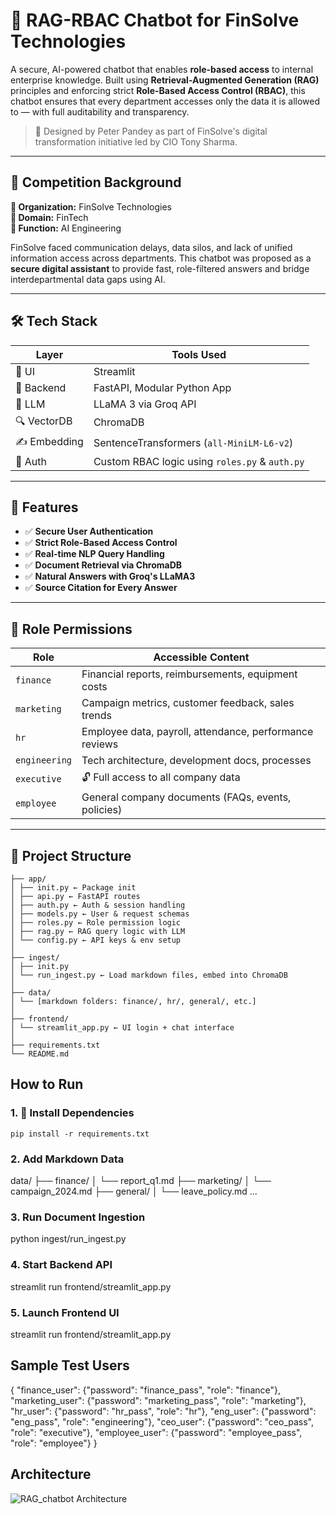 # 🔐 RAG-RBAC Chatbot for FinSolve Technologies

A secure, AI-powered chatbot that enables **role-based access** to internal enterprise knowledge. Built using **Retrieval-Augmented Generation (RAG)** principles and enforcing strict **Role-Based Access Control (RBAC)**, this chatbot ensures that every department accesses only the data it is allowed to — with full auditability and transparency.

> 🧠 Designed by Peter Pandey as part of FinSolve's digital transformation initiative led by CIO Tony Sharma.

---

## 💼 Competition Background

**🏢 Organization:** FinSolve Technologies  
**📍 Domain:** FinTech  
**🎯 Function:** AI Engineering  

FinSolve faced communication delays, data silos, and lack of unified information access across departments. This chatbot was proposed as a **secure digital assistant** to provide fast, role-filtered answers and bridge interdepartmental data gaps using AI.

---

## 🛠️ Tech Stack

| Layer       | Tools Used                              |
|-------------|------------------------------------------|
| 💬 UI       | Streamlit                                |
| 🔧 Backend  | FastAPI, Modular Python App              |
| 🧠 LLM      | LLaMA 3 via Groq API                     |
| 🔍 VectorDB | ChromaDB                                 |
| ✍️ Embedding| SentenceTransformers (`all-MiniLM-L6-v2`)|
| 🔐 Auth     | Custom RBAC logic using `roles.py` & `auth.py`|

---

## 🧠 Features

- ✅ **Secure User Authentication**
- ✅ **Strict Role-Based Access Control**
- ✅ **Real-time NLP Query Handling**
- ✅ **Document Retrieval via ChromaDB**
- ✅ **Natural Answers with Groq's LLaMA3**
- ✅ **Source Citation for Every Answer**

---

## 🔐 Role Permissions

| Role          | Accessible Content                                                       |
|---------------|--------------------------------------------------------------------------|
| `finance`     | Financial reports, reimbursements, equipment costs                       |
| `marketing`   | Campaign metrics, customer feedback, sales trends                        |
| `hr`          | Employee data, payroll, attendance, performance reviews                  |
| `engineering` | Tech architecture, development docs, processes                           |
| `executive`   | 🔓 Full access to all company data                                       | 
| `employee`    | General company documents (FAQs, events, policies)                       |

---

## 🧱 Project Structure

``` RAG_chatbot
├── app/
│ ├── init.py ← Package init
│ ├── api.py ← FastAPI routes
│ ├── auth.py ← Auth & session handling
│ ├── models.py ← User & request schemas
│ ├── roles.py ← Role permission logic
│ ├── rag.py ← RAG query logic with LLM
│ └── config.py ← API keys & env setup
│
├── ingest/
│ ├── init.py
│ └── run_ingest.py ← Load markdown files, embed into ChromaDB
│
├── data/
│ └── [markdown folders: finance/, hr/, general/, etc.]
│
├── frontend/
│ └── streamlit_app.py ← UI login + chat interface
│
├── requirements.txt
└── README.md
```

## How to Run

### 1. 🔧 Install Dependencies

```pip install -r requirements.txt```

### 2.  Add Markdown Data

data/
├── finance/
│   └── report_q1.md
├── marketing/
│   └── campaign_2024.md
├── general/
│   └── leave_policy.md
...

### 3. Run Document Ingestion

python ingest/run_ingest.py

### 4. Start Backend API

streamlit run frontend/streamlit_app.py

### 5. Launch Frontend UI

streamlit run frontend/streamlit_app.py

## Sample Test Users

{
  "finance_user":  {"password": "finance_pass", "role": "finance"},
  "marketing_user": {"password": "marketing_pass", "role": "marketing"},
  "hr_user":        {"password": "hr_pass", "role": "hr"},
  "eng_user":       {"password": "eng_pass", "role": "engineering"},
  "ceo_user":      {"password": "ceo_pass", "role": "executive"},
  "employee_user":  {"password": "employee_pass", "role": "employee"}
}

## Architecture

![RAG_chatbot Architecture](https://github.com/user-attachments/assets/35685c9e-4af9-4292-9938-c40257281983)



